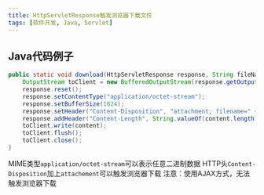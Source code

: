 ```yaml
---
title: HttpServletResponse触发浏览器下载文件
tags: [软件开发, Java, Servlet]
---
```


## Java代码例子

```java
public static void download(HttpServletResponse response, String fileName, byte[] content) throws Exception {
    OutputStream toClient = new BufferedOutputStream(response.getOutputStream());
    response.reset();
    response.setContentType("application/octet-stream");
    response.setBufferSize(1024);
    response.setHeader("Content-Disposition", "attachment; filename=" + new String(fileName.getBytes("gb2312"),"iso8859-1"));
    response.addHeader("Content-Length", String.valueOf(content.length));
    toClient.write(content);
    toClient.flush();
    toClient.close();
}
```

MIME类型`application/octet-stream`可以表示任意二进制数据
HTTP头`Content-Disposition`加上`attachement`可以触发浏览器下载
注意：使用AJAX方式，无法触发浏览器下载